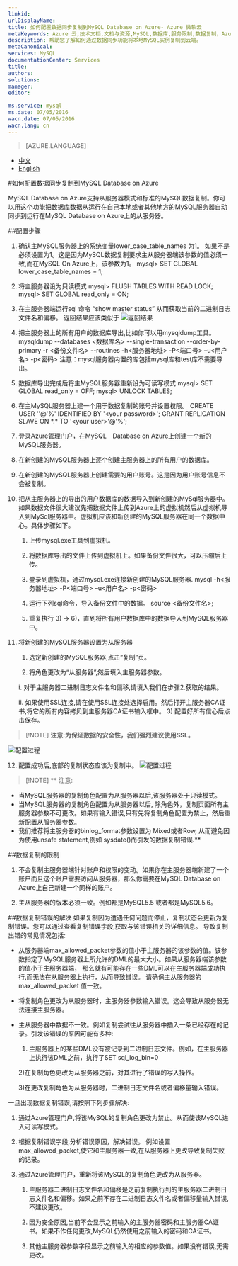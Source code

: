```yaml
---
linkid: 
urlDisplayName: 
title: 如何配置数据同步复制到MySQL Database on Azure- Azure 微软云
metaKeywords: Azure 云,技术文档,文档与资源,MySQL,数据库,服务限制,数据复制，Azure MySQL, MySQL PaaS,Azure MySQL PaaS, Azure MySQL Service, Azure RDS
description: 帮助您了解如何通过数据同步功能将本地MySQL实例复制到云端。
metaCanonical: 
services: MySQL
documentationCenter: Services
title: 
authors: 
solutions: 
manager: 
editor: 

ms.service: mysql
ms.date: 07/05/2016
wacn.date: 07/05/2016
wacn.lang: cn
---
```


> [AZURE.LANGUAGE]
- [中文](./mysql-database-data-replication.md)
- [English](./mysql-database-enus-data-replication.md)

#如何配置数据同步复制到MySQL Database on Azure

MySQL Database on Azure支持从服务器模式和标准的MySQL数据复制。你可以用这个功能把数据库数据从运行在自己本地或者其他地方的MySQL服务器自动同步到运行在MySQL Database on Azure上的从服务器。

##配置步骤
1. 确认主MySQL服务器上的系统变量lower_case_table_names 为1。 如果不是必须设置为1。这是因为MySQL数据复制要求主从服务器端该参数的值必须一致,而在MySQL On Azure上，该参数为1。 
mysql> SET GLOBAL lower_case_table_names = 1;
2. 将主服务器设为只读模式
mysql> FLUSH TABLES WITH READ LOCK;
mysql> SET GLOBAL read_only = ON;
3. 在主服务器端运行sql 命令 “show master status” 从而获取当前的二进制日志文件名和偏移。 返回结果应该类似于
![返回结果](./media/mysql-database-data-replication/packet.png)

4. 把主服务器上的所有用户的数据库导出,比如你可以用mysqldump工具。
mysqldump --databases <数据库名>  --single-transaction --order-by-primary -r <备份文件名> --routines -h<服务器地址>  -P<端口号> –u<用户名>  -p<密码>
注意：mysql服务器内置的库包括mysql库和test库不需要导出。
5. 数据库导出完成后将主MySQL服务器重新设为可读写模式
mysql> SET GLOBAL read_only = OFF;
mysql> UNLOCK TABLES;  
6. 在主MySQL服务器上建一个用于数据复制的账号并设置权限。
CREATE USER '<your user>'@'%' IDENTIFIED BY '<your password\>';
GRANT REPLICATION SLAVE ON \*.\* TO '<your user\>'@'%';
7. 登录Azure管理门户，在MySQL　Database on Azure上创建一个新的MySQL服务器。
8. 在新创建的MySQL服务器上逐个创建主服务器上的所有用户的数据库。
9. 在新创建的MySQL服务器上创建需要的用户账号。这是因为用户账号信息不会被复制。
10. 把从主服务器上的导出的用户数据库的数据导入到新创建的MySql服务器中。如果数据文件很大建议先把数据文件上传到Azure上的虚拟机然后从虚拟机导入到MySql服务器中。虚拟机应该和新创建的MySQL服务器在同一个数据中心。具体步骤如下。

    1)	上传mysql.exe工具到虚拟机。

    2)	将数据库导出的文件上传到虚拟机上。如果备份文件很大，可以压缩后上传。

    3)	登录到虚拟机，通过mysql.exe连接新创建的MySQL服务器.
mysql -h<服务器地址>  -P<端口号> –u<用户名>  -p<密码>

    4)	运行下列sql命令，导入备份文件中的数据。
source <备份文件名>;

    5)	重复执行 3) -> 6)，直到将所有用户数据库中的数据导入到MySQL服务器中。

11. 将新创建的MySQL服务器设置为从服务器

    1)	选定新创建的MySQL服务器,点击“复制”页。

    2)	将角色更改为“从服务器”,然后填入主服务器参数。

    i.	对于主服务器二进制日志文件名和偏移,请填入我们在步骤2.获取的结果。

    ii.	如果使用SSL连接,请在使用SSL连接处选择启用。然后打开主服务器CA证书,将它的所有内容拷贝到主服务器CA证书输入框中。
    3)	配置好所有信心后点击保存。

>[!NOTE] **注意:为保证数据的安全性，我们强烈建议使用SSL。**

![配置过程](./media/mysql-database-data-replication/replicationsetting.png)

12. 配置成功后,底部的复制状态应该为复制中。
![配置过程](./media/mysql-database-data-replication/replicationstatus.png)

>[!NOTE] ** 注意:
- 当MySQL服务器的复制角色配置为从服务器以后,该服务器处于只读模式。
- 当MySQL服务器的复制角色配置为从服务器以后, 除角色外，复制页面所有主服务器参数不可更改。如果有输入错误,只有先将复制角色配置为禁止，然后重新配置从服务器参数。
- 我们推荐将主服务器的binlog_format参数设置为 Mixed或者Row, 从而避免因为使用unsafe statement,例如 sysdate()而引发的数据复制错误.**

##数据复制的限制
1. 不会复制主服务器端针对账户和权限的变动。如果你在主服务器端新建了一个账户而且这个账户需要访问从服务器，那么你需要在MySQL Database on Azure上自己新建一个同样的账户。

2. 主从服务器的版本必须一致。例如都是MySQL5.5 或者都是MySQL5.6。

##数据复制错误的解决
如果复制因为遭遇任何问题而停止，复制状态会更新为复制错误。您可以通过查看复制错误字段,获取与该错误相关的详细信息。
导致复制出错的常见情况包括:
- 从服务器端max_allowed_packet参数的值小于主服务器的该参数的值。该参数指定了MySQL服务器上所允许的DML的最大大小。如果从服务器端该参数的值小于主服务器端， 那么就有可能存在一些DML可以在主服务器端成功执行,而无法在从服务器上执行，从而导致错误。 请确保主从服务器的max_allowed_packet 值一致。

- 将复制角色更改为从服务器时，主服务器参数输入错误。这会导致从服务器无法连接主服务器。

- 主从服务器中数据不一致。例如复制尝试往从服务器中插入一条已经存在的记录。引发该错误的原因可能有多种:

    1) 主服务器上的某些DML没有被记录到二进制日志文件。例如，在主服务器上执行该DML之前，执行了SET sql_log_bin=0

    2)在复制角色更改为从服务器之前，对其进行了错误的写入操作。

    3)在更改复制角色为从服务器时，二进制日志文件名或者偏移量输入错误。

一旦出现数据复制错误,请按照下列步骤解决:

1. 通过Azure管理门户,将该MySQL的复制角色更改为禁止。从而使该MySQL进入可读写模式。

2. 根据复制错误字段,分析错误原因，解决错误。 例如设置max_allowed_packet,使它和主服务器一致,在从服务器上更改导致复制失败的记录。

3. 通过Azure管理门户，重新将该MySQL的复制角色更改为从服务器。

    1)	主服务器二进制日志文件名和偏移是之前复制执行到的主服务器二进制日志文件名和偏移。如果之前不存在二进制日志文件名或者偏移量输入错误,不建议更改。

    2)	因为安全原因,当前不会显示之前输入的主服务器密码和主服务器CA证书。如果不作任何更改,MySQL仍然使用之前输入的密码和CA证书。

    3)	其他主服务器参数字段显示之前输入的相应的参数值。如果没有错误,无需更改。
